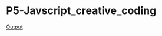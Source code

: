 # P5-Javscript_creative_coding

[Output](https://tan12d.github.io/P5-Javscript_creative_coding/index.html)
